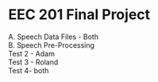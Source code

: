 # EEC 201 Final Project

A. Speech Data Files - Both<br/>
B. Speech Pre-Processing<br/>
  Test 2 - Adam<br/>
  Test 3 - Roland<br/>
  Test 4- both<br/>

